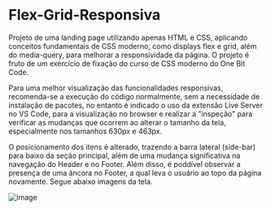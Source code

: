 # Flex-Grid-Responsiva
Projeto de uma landing page utilizando apenas HTML e CSS, aplicando conceitos fundamentais de CSS moderno, como displays flex e grid, além do media-query, para melhorar a responsividade da página. O projeto é fruto de um exercício de fixação do curso de CSS moderno do One Bit Code.

Para uma melhor visualização das funcionalidades responsivas, recomenda-se a execução do código normalmente, sem a necessidade de instalação de pacotes, no entanto é indicado o uso da extensão Live Server no VS Code, para a visualização no browser e realizar a "inspeção" para verificar as mudanças que ocorrem ao alterar o tamanho da tela, especialmente nos tamanhos 630px e 463px. 

O posicionamento dos itens é alterado, trazendo a barra lateral (side-bar) para baixo da seção principal, além de uma mudança significativa na navegação do Header e no Footer. Além disso, é poddível observar a presença de uma âncora no Footer, a qual leva o usuário ao topo da página novamente. Segue abaixo imagens da tela.

![image](https://user-images.githubusercontent.com/105760278/188480142-ded5dc33-a6ab-4b33-bc67-4b6e5602e044.png)

